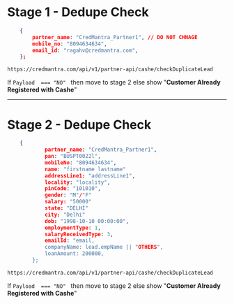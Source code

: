 # Stage 1 - Dedupe Check
```json
    {
        partner_name: "CredMantra_Partner1", // DO NOT CHNAGE
        mobile_no: "8094634634", 
        email_id: "ragahv@credmantra.com",
    };
```

```
https://credmantra.com/api/v1/partner-api/cashe/checkDuplicateLead
```
 If  ```Payload  === "NO" ``` then move to stage 2 else show "**Customer Already Registered with Cashe**"
 
 ----
# Stage 2 - Dedupe Check
```json
    {
            partner_name: "CredMantra_Partner1",
            pan: "BUSPT0022l",
            mobileNo: "8094634634",
            name: "firstname lastname"
            addressLine1: "addressLine1",
            locality: "locality",
            pinCode: "101010",
            gender: "M"/"F"
            salary: "50000"
            state: "DELHI"
            city: "Delhi"
            dob: "1998-10-10 00:00:00",
            employmentType: 1,
            salaryReceivedType: 3,
            emailId: "email,
            companyName: lead.empName || "OTHERS",
            loanAmount: 200000,
        };
```

```
https://credmantra.com/api/v1/partner-api/cashe/checkDuplicateLead
```
 If  ```Payload  === "NO" ``` then move to stage 2 else show "**Customer Already Registered with Cashe**"